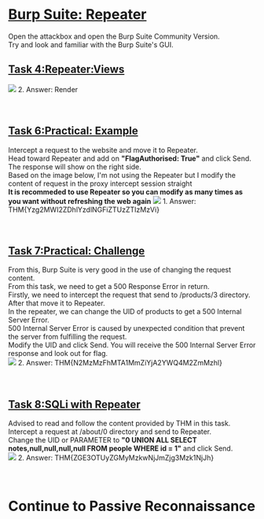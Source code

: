 <h1><ins>Burp Suite: Repeater</ins></h1>
Open the attackbox and open the Burp Suite Community Version. <br>
Try and look and familiar with the Burp Suite's GUI. <br>

<h2><ins>Task 4:Repeater:Views</ins></h2>
<img src=https://user-images.githubusercontent.com/78288358/171150214-0f51b850-986c-4019-8346-ef284cc53e83.png>
2. Answer: Render<br><br><br>

<h2><ins>Task 6:Practical: Example</ins></h2>
Intercept a request to the website and move it to Repeater.<br>
Head toward Repeater and add on <b>"FlagAuthorised: True"</b> and click Send. The response will show on the right side.<br>
Based on the image below, I'm not using the Repeater but I modify the content of request in the proxy intercept session straight<br>
<b>It is recommeded to use Repeater so you can modify as many times as you want without refreshing the web again</b>
<img src=https://user-images.githubusercontent.com/78288358/170943074-71910b82-22ac-4c9b-82f2-98251ef962e6.png style"width:50%; height:50%;">
1. Answer: THM{Yzg2MWI2ZDhlYzdlNGFiZTUzZTIzMzVi}<br><br><br>

<h2><ins>Task 7:Practical: Challenge</ins></h2>
From this, Burp Suite is very good in the use of changing the request content. <br>
From this task, we need to get a 500 Response Error in return. <br>
Firstly, we need to intercept the request that send to /products/3 directory. After that move it to Repeater.<br>
In the repeater, we can change the UID of products to get a 500 Internal Server Error.<br>
500 Internal Server Error is caused by unexpected condition that prevent the server from fulfilling the request.<br>
Modify the UID and click Send. You will receive the 500 Internal Server Error response and look out for flag. <br>
<img src=https://user-images.githubusercontent.com/78288358/170944005-f4480a12-c44a-4937-a1b5-ce6cfd43c236.png>
2. Answer: THM{N2MzMzFhMTA1MmZiYjA2YWQ4M2ZmMzhl}<br><br><br>
<h2><ins>Task 8:SQLi with Repeater</ins></h2>
Advised to read and follow the content provided by THM in this task.<br>
Intercept a request at /about/0 directory and send to Repeater.<br>
Change the UID or PARAMETER to <b>"0 UNION ALL SELECT notes,null,null,null,null FROM people WHERE id = 1"</b> and click Send.<br>
<img src=https://user-images.githubusercontent.com/78288358/170944815-30864630-6692-4c01-950e-f2680e64e625.png>
2. Answer: THM{ZGE3OTUyZGMyMzkwNjJmZjg3Mzk1NjJh}<br><br><br>
<h1>Continue to Passive Reconnaissance</h1>
